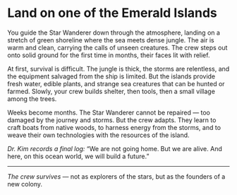 # Land on one of the Emerald Islands

You guide the Star Wanderer down through the atmosphere, landing on a stretch of green shoreline where the sea meets dense jungle. The air is warm and clean, carrying the calls of unseen creatures. The crew steps out onto solid ground for the first time in months, their faces lit with relief.

At first, survival is difficult. The jungle is thick, the storms are relentless, and the equipment salvaged from the ship is limited. But the islands provide fresh water, edible plants, and strange sea creatures that can be hunted or farmed. Slowly, your crew builds shelter, then tools, then a small village among the trees.

Weeks become months. The Star Wanderer cannot be repaired — too damaged by the journey and storms. But the crew adapts. They learn to craft boats from native woods, to harness energy from the storms, and to weave their own technologies with the resources of the island.

_Dr. Kim records a final log:_
“We are not going home. But we are alive. And here, on this ocean world, we will build a future.”

---

_The crew survives_ — not as explorers of the stars, but as the founders of a new colony.
